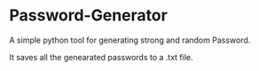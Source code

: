 # Password-Generator
A simple python tool for generating strong and random Password.

It saves all the genearated passwords to a .txt file.
